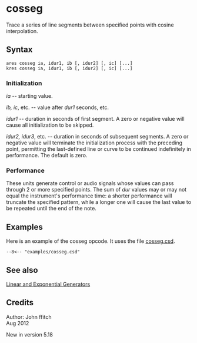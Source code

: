 <!--
id:cosseg
category:Signal Generators:Linear and Exponential Generators
-->
# cosseg
Trace a series of line segments between specified points with cosine interpolation.

## Syntax
```csound-orc
ares cosseg ia, idur1, ib [, idur2] [, ic] [...]
kres cosseg ia, idur1, ib [, idur2] [, ic] [...]
```

### Initialization
_ia_ -- starting value.

_ib, ic_, etc. -- value after _dur1_ seconds, etc.
  
_idur1_ -- duration in seconds of first segment. A zero or negative value will cause all initialization to be skipped.

_idur2, idur3_, etc. -- duration in seconds of subsequent segments. A zero or negative value will terminate the initialization process with the preceding point, permitting the last-defined line or curve to be continued indefinitely in performance. The default is zero.

### Performance
These units generate control or audio signals whose values can pass through 2 or more specified points. The sum of _dur_ values may or may not equal the instrument's performance time: a shorter performance will truncate the specified pattern, while a longer one will cause the last value to be repeated until the end of the note.

## Examples
Here is an example of the cosseg opcode. It uses the file [cosseg.csd](../../examples/cosseg.csd).
``` csound-orc title="Example of the cosseg opcode." linenums="1"
--8<-- "examples/cosseg.csd"
```

## See also
[Linear and Exponential Generators](../../siggen/lineexp)

## Credits
Author: John ffitch  
Aug 2012

New in version 5.18
